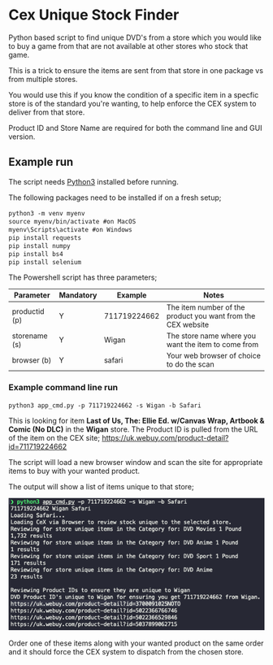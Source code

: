 # Cex Unique Stock Finder

Python based script to find unique DVD's from a store which you would like to buy a game from that are not available at other stores who stock that game.

This is a trick to ensure the items are sent from that store in one package vs from multiple stores.

You would use this if you know the condition of a specific item in a specfic store is of the standard you're wanting, to help enforce the CEX system to deliver from that store.


Product ID and Store Name are required for both the command line and GUI version.

## Example run

The script needs [Python3](https://www.python.org/downloads/) installed before running.

The following packages need to be installed if on a fresh setup;
```pwsh
python3 -m venv myenv 
source myenv/bin/activate #on MacOS
myenv\Scripts\activate #on Windows
pip install requests
pip install numpy
pip install bs4
pip install selenium
```


The Powershell script has three parameters;

|  Parameter | Mandatory  |  Example | Notes  |   
|---|---|---|---|
|  productid (p) |  Y | 711719224662 | The item number of the product you want from the CEX website |   
|  storename (s) | Y  | Wigan  | The store name where you want the item to come from  |   
|  browser (b) | Y  | safari  | Your web browser of choice to do the scan |   

### Example command line run
```pwsh
python3 app_cmd.py -p 711719224662 -s Wigan -b Safari
```
This is looking for item **Last of Us, The: Ellie Ed. w/Canvas Wrap, Artbook & Comic (No DLC)** in the **Wigan** store. The Product ID is pulled from the URL of the item on the CEX site; https://uk.webuy.com/product-detail?id=711719224662

The script will load a new browser window and scan the site for appropriate items to buy with your wanted product.

The output will show a list of items unique to that store;

![alt text](image.png)

Order one of these items along with your wanted product on the same order and it should force the CEX system to dispatch from the chosen store.

